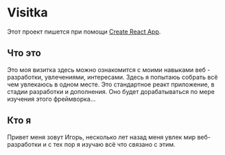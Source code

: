 # Visitka 

Этот проект пишется при помощи [Create React App](https://github.com/facebook/create-react-app).

## Что это
Это моя визитка здесь можно ознакомится с моими навыками веб - разработки, увлечениями, интересами. Здесь я попытаюь собрать всё чем увлекаюсь в одном месте. Это стандартное реакт приложение, в стадии разработки и дополнения. Оно будет дорабатываться по мере изучения этого фреймворка…

## Кто я 
Привет меня зовут Игорь, несколько лет назад меня увлек мир веб-разработки и с тех пор я изучаю всё что связано с этим.
